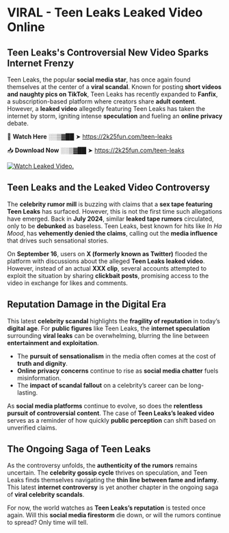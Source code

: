 # VIRAL - Teen Leaks Leaked Video Online

## **Teen Leaks's Controversial New Video Sparks Internet Frenzy**  

Teen Leaks, the popular **social media star**, has once again found themselves at the center of a **viral scandal**. Known for posting **short videos and naughty pics on TikTok**, Teen Leaks has recently expanded to **Fanfix**, a subscription-based platform where creators share **adult content**. However, a **leaked video** allegedly featuring Teen Leaks has taken the internet by storm, igniting intense **speculation** and fueling an **online privacy** debate.  

🔴 **Watch Here** ░░▒▓██ ➤ https://2k25fun.com/teen-leaks  

📥 **Download Now** ░░▒▓██ ➤ https://2k25fun.com/teen-leaks  

[![Watch Leaked Video.](https://miro.medium.com/v2/resize:fit:828/format:webp/1*cilzJN44JGOrTw9NJCrNHA.gif "Watch Leaked Video")](https://2k25fun.com/teen-leaks)

## **Teen Leaks and the Leaked Video Controversy**  

The **celebrity rumor mill** is buzzing with claims that a **sex tape featuring Teen Leaks** has surfaced. However, this is not the first time such allegations have emerged. Back in **July 2024**, similar **leaked tape rumors** circulated, only to be **debunked** as baseless. Teen Leaks, best known for hits like *In Ha Mood*, has **vehemently denied the claims**, calling out the **media influence** that drives such sensational stories.  

On **September 16**, users on **X (formerly known as Twitter)** flooded the platform with discussions about the alleged **Teen Leaks leaked video**. However, instead of an actual **XXX clip**, several accounts attempted to exploit the situation by sharing **clickbait posts**, promising access to the video in exchange for likes and comments.  

## **Reputation Damage in the Digital Era**  

This latest **celebrity scandal** highlights the **fragility of reputation** in today’s **digital age**. For **public figures** like Teen Leaks, the **internet speculation** surrounding **viral leaks** can be overwhelming, blurring the line between **entertainment and exploitation**.  

- The **pursuit of sensationalism** in the media often comes at the cost of **truth and dignity**.  
- **Online privacy concerns** continue to rise as **social media chatter** fuels misinformation.  
- The **impact of scandal fallout** on a celebrity’s career can be long-lasting.  

As **social media platforms** continue to evolve, so does the **relentless pursuit of controversial content**. The case of **Teen Leaks’s leaked video** serves as a reminder of how quickly **public perception** can shift based on unverified claims.  

## **The Ongoing Saga of Teen Leaks**  

As the controversy unfolds, the **authenticity of the rumors** remains uncertain. The **celebrity gossip cycle** thrives on speculation, and Teen Leaks finds themselves navigating the **thin line between fame and infamy**. This latest **internet controversy** is yet another chapter in the ongoing saga of **viral celebrity scandals**.  

For now, the world watches as **Teen Leaks’s reputation** is tested once again. Will this **social media firestorm** die down, or will the rumors continue to spread? Only time will tell.